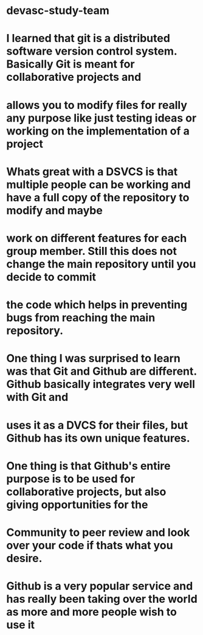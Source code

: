 # devasc-study-team

# I learned that git is a distributed software version control system. Basically Git is meant for collaborative projects and 

# allows you to modify files for really any purpose like just testing ideas or working on the implementation of a project

# Whats great with a DSVCS is that multiple people can be working and have a full copy of the repository to modify and maybe

# work on different features for each group member. Still this does not change the main repository until you decide to commit

# the code which helps in preventing bugs from reaching the main repository.

# One thing I was surprised to learn was that Git and Github are different. Github basically integrates very well with Git and 

# uses it as a DVCS for their files, but Github has its own unique features.

# One thing is that Github's entire purpose is to be used for collaborative projects, but also giving opportunities for the 

# Community to peer review and look over your code if thats what you desire.

# Github is a very popular service and has really been taking over the world as more and more people wish to use it
